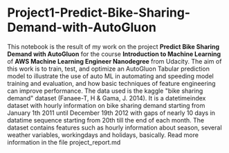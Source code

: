 # Project1-Predict-Bike-Sharing-Demand-with-AutoGluon

This notebook is the result of my work on the project **Predict Bike Sharing Demand with AutoGluon** for the course **Introduction to Machine Learning** of **AWS Machine Learning Engineer Nanodegree** from Udacity.
The aim of this work is to train, test, and optimize an AutoGluon Tabular prediction model to illustrate the use of auto ML in automating and speeding model training and evaluation, and how basic techniques of feature engineering can improve performance.
The data used is the kaggle "bike sharing demand" dataset (Fanaee-T, H & Gama, J. 2014). It is a datetimeindex dataset with hourly information on bike sharing demand starting from January 1th 2011 until December 19th 2012 with gaps of nearly 10 days in datatime sequence starting from 20th till the end of each month. The dataset contains features such as hourly information about season, several weather variables, workingdays and holidays, basically.
Read more information in the file project_report.md

